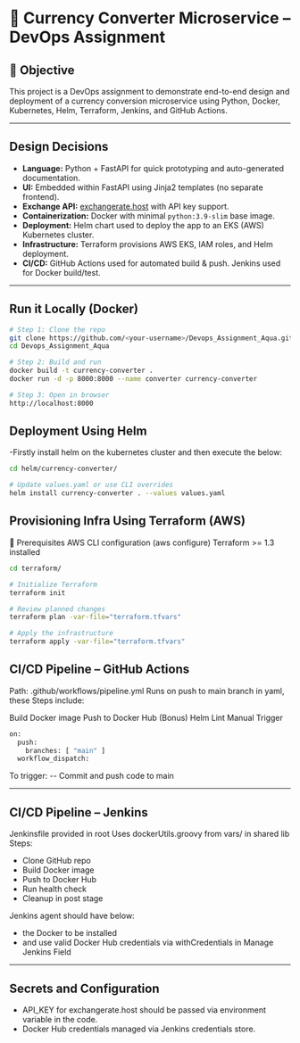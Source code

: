 # 💱 Currency Converter Microservice – DevOps Assignment

## 📌 Objective

This project is a DevOps assignment to demonstrate end-to-end design and deployment of a currency conversion microservice using Python, Docker, Kubernetes, Helm, Terraform, Jenkins, and GitHub Actions.

---

## Design Decisions

- **Language:** Python + FastAPI for quick prototyping and auto-generated documentation.
- **UI:** Embedded within FastAPI using Jinja2 templates (no separate frontend).
- **Exchange API:** [exchangerate.host](https://exchangerate.host) with API key support.
- **Containerization:** Docker with minimal `python:3.9-slim` base image.
- **Deployment:** Helm chart used to deploy the app to an EKS (AWS) Kubernetes cluster.
- **Infrastructure:** Terraform provisions AWS EKS, IAM roles, and Helm deployment.
- **CI/CD:** GitHub Actions used for automated build & push. Jenkins used for Docker build/test.

---

## Run it Locally (Docker)

```bash
# Step 1: Clone the repo
git clone https://github.com/<your-username>/Devops_Assignment_Aqua.git
cd Devops_Assignment_Aqua

# Step 2: Build and run
docker build -t currency-converter .
docker run -d -p 8000:8000 --name converter currency-converter

# Step 3: Open in browser
http://localhost:8000
```

## Deployment Using Helm

-Firstly install helm on the kubernetes cluster and then execute the below: 

```bash
cd helm/currency-converter/

# Update values.yaml or use CLI overrides
helm install currency-converter . --values values.yaml
```

## Provisioning Infra Using Terraform (AWS)

🔧 Prerequisites
AWS CLI configuration (aws configure)
Terraform >= 1.3 installed

```BASH
cd terraform/

# Initialize Terraform
terraform init

# Review planned changes
terraform plan -var-file="terraform.tfvars"

# Apply the infrastructure
terraform apply -var-file="terraform.tfvars"
```

## CI/CD Pipeline – GitHub Actions

Path: .github/workflows/pipeline.yml
Runs on push to main branch in yaml, these Steps include:

Build Docker image
Push to Docker Hub
(Bonus) Helm Lint
Manual Trigger
```bash
on:
  push:
    branches: [ "main" ]
  workflow_dispatch:
```
  
To trigger:
-- Commit and push code to main

-------

## CI/CD Pipeline – Jenkins

Jenkinsfile provided in root Uses dockerUtils.groovy from vars/ in shared lib
Steps:
- Clone GitHub repo
- Build Docker image
- Push to Docker Hub
- Run health check
- Cleanup in post stage

Jenkins agent should have below: 
  - the Docker to be installed
 - and use valid Docker Hub credentials via withCredentials in Manage Jenkins Field

---

## Secrets and Configuration

- API_KEY for exchangerate.host should be passed via environment variable in the code.
- Docker Hub credentials managed via Jenkins credentials store.









